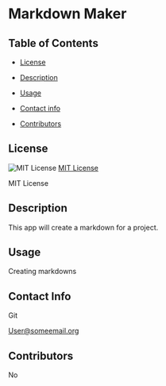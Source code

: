 # Markdown Maker

  ## Table of Contents

 * [License](#License)

 * [Description](#Description)

 * [Usage](#Usage)

 * [Contact info](#UserName)

 * [Contributors](#contributors)

  ## License

  ![MIT License](https://img.shields.io/badge/License-MIT-yellow.svg)
  [MIT License](https://opensource.org/licenses/MIT)

  MIT License

  ## Description

  This app will create a markdown for a project.

  ## Usage

  Creating markdowns

  ## Contact Info

  Git
  
  User@someemail.org

  ## Contributors

  No

